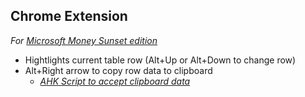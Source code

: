 ## Chrome Extension
*For [Microsoft Money Sunset edition](https://www.microsoft.com/en-us/download/details.aspx?id=20738)*

- Hightlights current table row (Alt+Up or Alt+Down to change row)
- Alt+Right arrow to copy row data to clipboard
  - *[AHK Script to accept clipboard data](https://gist.github.com/StAmourD/6940fcc16544c38c43700b70cd09d06f)*

